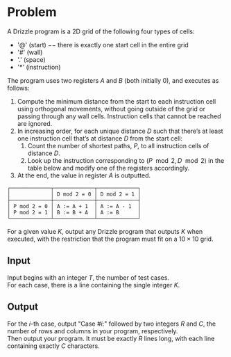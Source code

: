 # Problem

A Drizzle program is a 2D grid of the following four types of cells:

- '@' (start) −− there is exactly one start cell in the entire grid
- '#' (wall)
- '.' (space)
- '*' (instruction)

The program uses two registers $A$ and $B$ (both initially $0$), and executes as follows:

1. Compute the minimum distance from the start to each instruction cell using orthogonal movements, without going outside of the grid or passing through any wall cells. Instruction cells that cannot be reached are ignored.
2. In increasing order, for each unique distance $D$ such that there’s at least one instruction cell that’s at distance $D$ from the start cell:
   1. Count the number of shortest paths, $P$, to all instruction cells of distance $D$.
   2. Look up the instruction corresponding to $(P \mod 2,D \mod 2)$ in the table below and modify one of the registers accordingly.
3. At the end, the value in register $A$ is outputted.

```text
┌─────────────┬─────────────┬─────────────┐
│             │ D mod 2 = 0 │ D mod 2 = 1 │
├─────────────┼─────────────┼─────────────┤
│ P mod 2 = 0 │ A := A + 1  │ A := A - 1  │
│ P mod 2 = 1 │ B := B + A  │ A := B      │
└─────────────┴─────────────┴─────────────┘
```

For a given value $K$, output any Drizzle program that outputs $K$ when executed, with the restriction that the program must fit on a $10 × 10$ grid.

## Input

Input begins with an integer $T$, the number of test cases.  
For each case, there is a line containing the single integer $K$.

## Output

For the $i$-th case, output "Case #$i$:" followed by two integers $R$ and $C$, the number of rows and columns in your program, respectively.  
Then output your program. It must be exactly $R$ lines long, with each line containing exactly $C$ characters.
